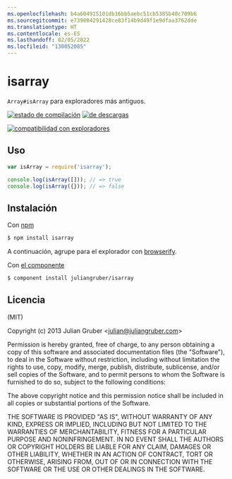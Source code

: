 ```yaml
---
ms.openlocfilehash: b4a604915101db16bb5aebc51cb5385b40c709b6
ms.sourcegitcommit: e739004291428ce83f14b9d49f1e9dfaa3762dde
ms.translationtype: HT
ms.contentlocale: es-ES
ms.lasthandoff: 02/05/2022
ms.locfileid: "138052085"
---
```


# <a name="isarray"></a>isarray

`Array#isArray` para exploradores más antiguos.

[![estado de compilación](https://secure.travis-ci.org/juliangruber/isarray.svg)](http://travis-ci.org/juliangruber/isarray)
[![de descargas](https://img.shields.io/npm/dm/isarray.svg)](https://www.npmjs.org/package/isarray)

[![compatibilidad con exploradores](https://ci.testling.com/juliangruber/isarray.png)
](https://ci.testling.com/juliangruber/isarray)

## <a name="usage"></a>Uso

```js
var isArray = require('isarray');

console.log(isArray([])); // => true
console.log(isArray({})); // => false
```

## <a name="installation"></a>Instalación

Con [npm](http://npmjs.org)

```bash
$ npm install isarray
```

A continuación, agrupe para el explorador con [browserify](https://github.com/substack/browserify).

Con [el componente](http://component.io)

```bash
$ component install juliangruber/isarray
```

## <a name="license"></a>Licencia

(MIT)

Copyright (c) 2013 Julian Gruber &lt;julian@juliangruber.com&gt;

Permission is hereby granted, free of charge, to any person obtaining a copy of this software and associated documentation files (the "Software"), to deal in the Software without restriction, including without limitation the rights to use, copy, modify, merge, publish, distribute, sublicense, and/or sell copies of the Software, and to permit persons to whom the Software is furnished to do so, subject to the following conditions:

The above copyright notice and this permission notice shall be included in all copies or substantial portions of the Software.

THE SOFTWARE IS PROVIDED "AS IS", WITHOUT WARRANTY OF ANY KIND, EXPRESS OR IMPLIED, INCLUDING BUT NOT LIMITED TO THE WARRANTIES OF MERCHANTABILITY, FITNESS FOR A PARTICULAR PURPOSE AND NONINFRINGEMENT. IN NO EVENT SHALL THE AUTHORS OR COPYRIGHT HOLDERS BE LIABLE FOR ANY CLAIM, DAMAGES OR OTHER LIABILITY, WHETHER IN AN ACTION OF CONTRACT, TORT OR OTHERWISE, ARISING FROM, OUT OF OR IN CONNECTION WITH THE SOFTWARE OR THE USE OR OTHER DEALINGS IN THE SOFTWARE.
